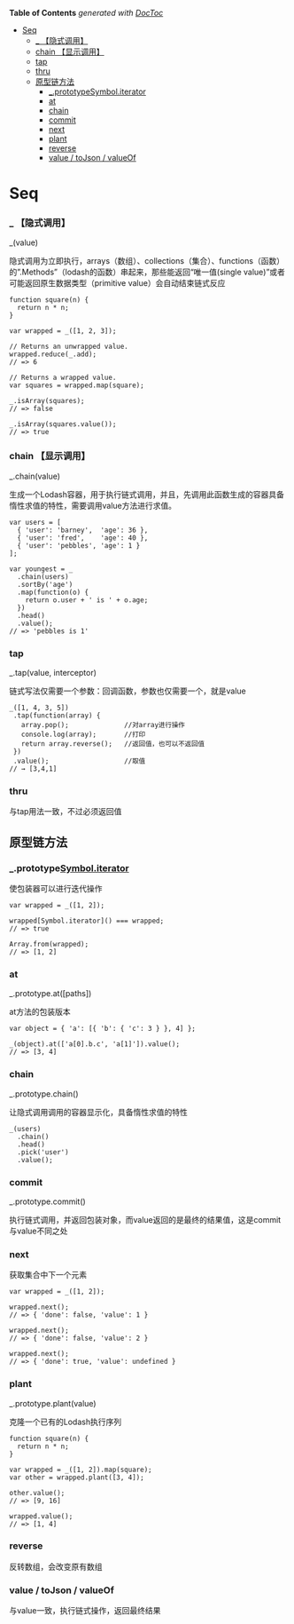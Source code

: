 <!-- START doctoc generated TOC please keep comment here to allow auto update -->
<!-- DON'T EDIT THIS SECTION, INSTEAD RE-RUN doctoc TO UPDATE -->
**Table of Contents**  *generated with [DocToc](https://github.com/thlorenz/doctoc)*

- [Seq](#seq)
    - [_ 【隐式调用】](#_-%E9%9A%90%E5%BC%8F%E8%B0%83%E7%94%A8)
    - [chain 【显示调用】](#chain-%E6%98%BE%E7%A4%BA%E8%B0%83%E7%94%A8)
    - [tap](#tap)
    - [thru](#thru)
  - [原型链方法](#%E5%8E%9F%E5%9E%8B%E9%93%BE%E6%96%B9%E6%B3%95)
    - [_.prototypeSymbol.iterator](#_prototypesymboliterator)
    - [at](#at)
    - [chain](#chain)
    - [commit](#commit)
    - [next](#next)
    - [plant](#plant)
    - [reverse](#reverse)
    - [value / toJson / valueOf](#value--tojson--valueof)

<!-- END doctoc generated TOC please keep comment here to allow auto update -->

# Seq

### _ 【隐式调用】

_(value)

隐式调用为立即执行，arrays（数组）、collections（集合）、functions（函数）的”.Methods”（lodash的函数）串起来，那些能返回“唯一值(single value)”或者可能返回原生数据类型（primitive value）会自动结束链式反应

	function square(n) {
	  return n * n;
	}
	 
	var wrapped = _([1, 2, 3]);
	 
	// Returns an unwrapped value.
	wrapped.reduce(_.add);
	// => 6
	 
	// Returns a wrapped value.
	var squares = wrapped.map(square);
	 
	_.isArray(squares);
	// => false
	 
	_.isArray(squares.value());
	// => true



### chain 【显示调用】

_.chain(value)

生成一个Lodash容器，用于执行链式调用，并且，先调用此函数生成的容器具备惰性求值的特性，需要调用value方法进行求值。

	var users = [
	  { 'user': 'barney',  'age': 36 },
	  { 'user': 'fred',    'age': 40 },
	  { 'user': 'pebbles', 'age': 1 }
	];
	 
	var youngest = _
	  .chain(users)
	  .sortBy('age')
	  .map(function(o) {
	    return o.user + ' is ' + o.age;
	  })
	  .head()
	  .value();
	// => 'pebbles is 1'

### tap

_.tap(value, interceptor) 

链式写法仅需要一个参数：回调函数，参数也仅需要一个，就是value

	_([1, 4, 3, 5])
	 .tap(function(array) {
	   array.pop();              //对array进行操作
	   console.log(array);       //打印
	   return array.reverse();   //返回值，也可以不返回值
	 })
	 .value();                   //取值
	// → [3,4,1]

### thru

与tap用法一致，不过必须返回值

## 原型链方法

### _.prototype[Symbol.iterator]()

使包装器可以进行迭代操作

	var wrapped = _([1, 2]);
	 
	wrapped[Symbol.iterator]() === wrapped;
	// => true
	 
	Array.from(wrapped);
	// => [1, 2]

### at

_.prototype.at([paths])

at方法的包装版本

	var object = { 'a': [{ 'b': { 'c': 3 } }, 4] };
	 
	_(object).at(['a[0].b.c', 'a[1]']).value();
	// => [3, 4]

### chain

_.prototype.chain()

让隐式调用调用的容器显示化，具备惰性求值的特性

	_(users)
	  .chain()
	  .head()
	  .pick('user')
	  .value();

### commit

_.prototype.commit()

执行链式调用，并返回包装对象，而value返回的是最终的结果值，这是commit与value不同之处

### next

获取集合中下一个元素

	var wrapped = _([1, 2]);
	 
	wrapped.next();
	// => { 'done': false, 'value': 1 }
 
	wrapped.next();
	// => { 'done': false, 'value': 2 }
	 
	wrapped.next();
	// => { 'done': true, 'value': undefined }

### plant

_.prototype.plant(value)

克隆一个已有的Lodash执行序列

	function square(n) {
	  return n * n;
	}
	 
	var wrapped = _([1, 2]).map(square);
	var other = wrapped.plant([3, 4]);
	 
	other.value();
	// => [9, 16]
	 
	wrapped.value();
	// => [1, 4]

### reverse

反转数组，会改变原有数组

### value / toJson / valueOf

与value一致，执行链式操作，返回最终结果